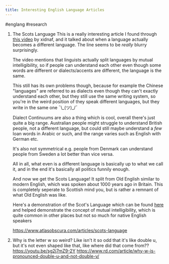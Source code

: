 ```yaml
---
title: Interesting English Language Articles
---
```


#englang #research
1. The Scots Language
	This is a really interesting article I found through [this video](https://www.youtube.com/watch?v=zP-PV9ryXM4) by xidnaf, and it talked about when a language actually becomes a different language. The line seems to be *really* blurry surprisingly.
	
	The video mentions that linguists actually split languages by mutual intelligibility, so if people can understand each other even though some words are different or dialects/accents are different, the language is the same.
	
	This still has its own problems though, because for example the Chinese "languages" are referred to as dialects even though they can't exactly understand each other, but they still use the same writing system, so you're in the weird position of they speak different languages, but they write in the same one ¯\\\_(ツ)\_/¯
	
	Dialect Continuums are also a thing which is cool, overall there's just quite a big range. Australian people might struggle to understand British people, not a different language, but could still maybe understand a *few* loan words in Arabic or such, and the range varies such as English with German etc.
	
	It's also not symmetrical e.g. people from Denmark can understand people from Sweden a lot better than vice versa.
	
	All in all, what even is a different language is basically up to what we call it, and in the end it's basically all politics funnily enough.
	
	And now we get the Scots Language! It split from Old English similar to modern English, which was spoken about 1000 years ago in Britain. This is completely seperate to Scottish mind you, but is rather a remnant of what Old English was like.
	
	Here's a demonstration of the Scot's Language which can be found [here](https://youtu.be/cENbkHS3mnY) and helped demonstrate the concept of mutual intelligibility, which is quite common in other places but not so much for native English speakers
	 
	https://www.atlasobscura.com/articles/scots-language

2. Why is the letter w so weird?
	Like isn't it so odd that it's like double u, but it's not even shaped like that, like where did that come from??
	https://youtu.be/sg2j7mZ9-2Y
	https://www.rd.com/article/why-w-is-pronounced-double-u-and-not-double-v/

